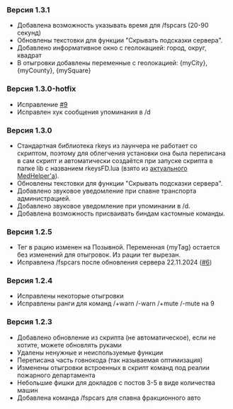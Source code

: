 ### Версия 1.3.1
- Добавлена возможность указывать время для /fspcars (20-90 секунд)
- Обновлены текстовки для функции "Скрывать подсказки сервера".
- Добавлено информативное окно с геолокацией: город, округ, квадрат
- В отыгровки добавлены переменные с геолокацией: {myCity}, {myCounty}, {mySquare}

### Версия 1.3.0-hotfix
- Исправление [#9](https://github.com/romanespit/Fire-Department-Helper/issues/9)
- Исправлен хук сообщения упоминания в /d

### Версия 1.3.0
- Стандартная библиотека rkeys из лаунчера не работает со скриптом, поэтому для облегчения установки она была переписана в сам скрипт и автоматически создаётся при запуске скрипта в папке lib с названием rkeysFD.lua (взято из [актуального MedHelper'a](https://www.blast.hk/threads/169888/)).
- Обновлены текстовки для функции "Скрывать подсказки сервера".
- Добавлено звуковое уведомление при спавне транспорта администрацией.
- Добавлено звуковое уведомление при упоминании в /d.
- Добавлена возможность присваивать биндам кастомные команды.

### Версия 1.2.5
- Тег в рацию изменен на Позывной. Переменная {myTag} остается без изменений для отыгровок. Из рации тег вырезан.
- Исправлена /fspcars после обновления сервера 22.11.2024 ([#6](https://github.com/romanespit/Fire-Department-Helper/issues/6))

### Версия 1.2.4
- Исправлены некоторые отыгровки
- Исправлены ранги для команд /+warn /-warn /+mute /-mute на 9

### Версия 1.2.3
- Добавлено обновление из скрипта (не автоматическое), если не хотите, можете обновлять руками
- Удалены ненужные и неиспользуемые функции
- Переписана часть говнокода (так называемая оптимизация)
- Изменены отыгровки встроенных в скрипт команд под реалии пожарного департамента
- Небольшие фишки для докладов с постов 3-5 в виде количества машин
- Добавлена команда /fspcars для спавна фракционного авто